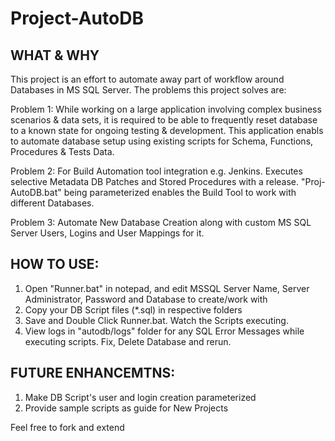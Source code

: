 Project-AutoDB
==============

WHAT & WHY
----------
This project is an effort to automate away part of workflow around Databases in MS SQL Server. The problems this project solves are:

Problem 1: While working on a large application involving complex business scenarios & data sets, it is required to be able to frequently reset database to a known state for ongoing testing & development. This application enabls to automate database setup using existing scripts for Schema, Functions, Procedures & Tests Data.

Problem 2: For Build Automation tool integration e.g. Jenkins. Executes selective Metadata DB Patches and Stored Procedures with a release. "Proj-AutoDB.bat" being parameterized enables the Build Tool to work with different Databases.

Problem 3: Automate New Database Creation along with custom MS SQL Server Users, Logins and User Mappings for it.


HOW TO USE:
-----------
1. Open "Runner.bat" in notepad, and edit MSSQL Server Name, Server Administrator, Password and Database to create/work with
2. Copy your DB Script files (*.sql) in respective folders
3. Save and Double Click Runner.bat. Watch the Scripts executing.
4. View logs in "autodb/logs" folder for any SQL Error Messages while executing scripts. Fix, Delete Database and rerun.


FUTURE ENHANCEMTNS:
-------------------
1. Make DB Script's user and login creation parameterized
2. Provide sample scripts as guide for New Projects

Feel free to fork and extend